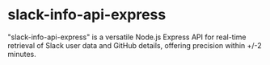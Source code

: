 # slack-info-api-express
"slack-info-api-express" is a versatile Node.js Express API for real-time retrieval of Slack user data and GitHub details, offering precision within +/-2 minutes. 
